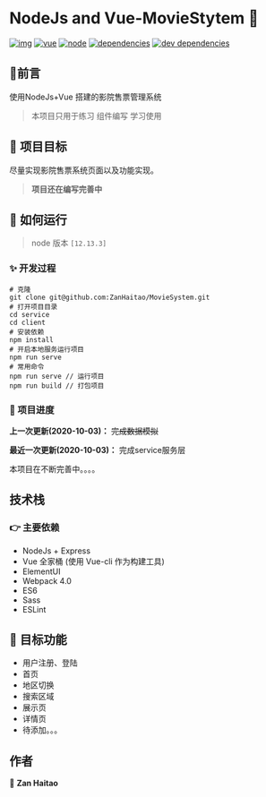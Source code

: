 # NodeJs and Vue-MovieStytem 👋

[![img](https://camo.githubusercontent.com/37cbaa834d543893b517194f25b57b69a017a608/68747470733a2f2f7472617669732d63692e636f6d2f706f776572646f6e672f72656163742d74732d636f6d706f6e656e742d6c6962726172792e7376673f6272616e63683d6d6173746572)](https://camo.githubusercontent.com/37cbaa834d543893b517194f25b57b69a017a608/68747470733a2f2f7472617669732d63692e636f6d2f706f776572646f6e672f72656163742d74732d636f6d706f6e656e742d6c6962726172792e7376673f6272616e63683d6d6173746572) [![vue](https://camo.githubusercontent.com/0a320fca8f67c31dff54faddfa1b9b7a73e7bb96/68747470733a2f2f696d672e736869656c64732e696f2f62616467652f7675652d3e3d322e362e31312d73756363657373)](https://camo.githubusercontent.com/0a320fca8f67c31dff54faddfa1b9b7a73e7bb96/68747470733a2f2f696d672e736869656c64732e696f2f62616467652f7675652d3e3d322e362e31312d73756363657373) [![node](https://camo.githubusercontent.com/d51941cdf4b2f86aca19b666c9dd1e6f0f0d411c/68747470733a2f2f696d672e736869656c64732e696f2f62616467652f6e6f64652d31322e31332e332d666139383361)](https://camo.githubusercontent.com/d51941cdf4b2f86aca19b666c9dd1e6f0f0d411c/68747470733a2f2f696d672e736869656c64732e696f2f62616467652f6e6f64652d31322e31332e332d666139383361) [![dependencies](https://camo.githubusercontent.com/d8778371dbd6394df263b61d31305109e35ab033/68747470733a2f2f696d672e736869656c64732e696f2f62616467652f646570656e64656e636965732d757020746f20646174652d386337616536)](https://camo.githubusercontent.com/d8778371dbd6394df263b61d31305109e35ab033/68747470733a2f2f696d672e736869656c64732e696f2f62616467652f646570656e64656e636965732d757020746f20646174652d386337616536) [![dev dependencies](https://camo.githubusercontent.com/94785f5b8eef32bf577871a96a4f32e7db0bc4ec/68747470733a2f2f696d672e736869656c64732e696f2f62616467652f64657620646570656e64656e636965732d757020746f20646174652d343462643332)](https://camo.githubusercontent.com/94785f5b8eef32bf577871a96a4f32e7db0bc4ec/68747470733a2f2f696d672e736869656c64732e696f2f62616467652f64657620646570656e64656e636965732d757020746f20646174652d343462643332)



## 💬前言

使用NodeJs+Vue  搭建的影院售票管理系统

> 本项目只用于练习 组件编写 学习使用

## 💪 项目目标

尽量实现影院售票系统页面以及功能实现。

> **项目还在编写完善中**

## 🚀 如何运行

> node 版本 `[12.13.3]`

### ✨ 开发过程

```
# 克隆
git clone git@github.com:ZanHaitao/MovieSystem.git
# 打开项目目录
cd service
cd client
# 安装依赖
npm install
# 开启本地服务运行项目
npm run serve
# 常用命令
npm run serve // 运行项目
npm run build // 打包项目
```

### 👀 项目进度

**上一次更新(2020-10-03)：** ~~完成数据模拟~~

**最近一次更新(2020-10-03)：** 完成service服务层

本项目在不断完善中。。。。

## 技术栈

### 👉 主要依赖

- NodeJs + Express
- Vue 全家桶 (使用 Vue-cli 作为构建工具)
- ElementUI
- Webpack 4.0
- ES6
- Sass
- ESLint

## 📣 目标功能

-  用户注册、登陆
-  首页
-  地区切换
-  搜索区域
-  展示页
-  详情页
-  待添加。。。

## 作者

👤 **Zan Haitao**